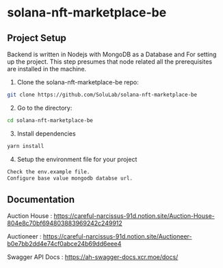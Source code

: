 # solana-nft-marketplace-be

## Project Setup
Backend is written in Nodejs with MongoDB as a Database and For setting up the project.
This step presumes that node related all the prerequisites are installed in the machine.

1. Clone the solana-nft-marketplace-be repo:
```bash
git clone https://github.com/SoluLab/solana-nft-marketplace-be
```
  
2. Go to the directory:
```bash
cd solana-nft-marketplace-be
 ```  
3. Install dependencies
```bash
yarn install
```
   
4. Setup the environment file for your project
```bash
Check the env.example file.
Configure base value mongodb databse url.
```
## Documentation
Auction House : https://careful-narcissus-91d.notion.site/Auction-House-804e8c70bf694803883969242c249912

Auctioneer : https://careful-narcissus-91d.notion.site/Auctioneer-b0e7bb2dd4e74cf0abce24b69dd6eee4

Swagger API Docs : https://ah-swagger-docs.xcr.moe/docs/

     
